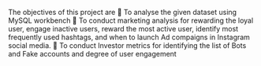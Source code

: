 The objectives of this project are
 To analyse the given dataset using MySQL workbench
 To conduct marketing analysis for rewarding the loyal user, engage inactive users, reward the
most active user, identify most frequently used hashtags, and when to launch Ad compaigns in 
Instagram social media.
 To conduct Investor metrics for identifying the list of Bots and Fake accounts and degree of user 
engagement 

